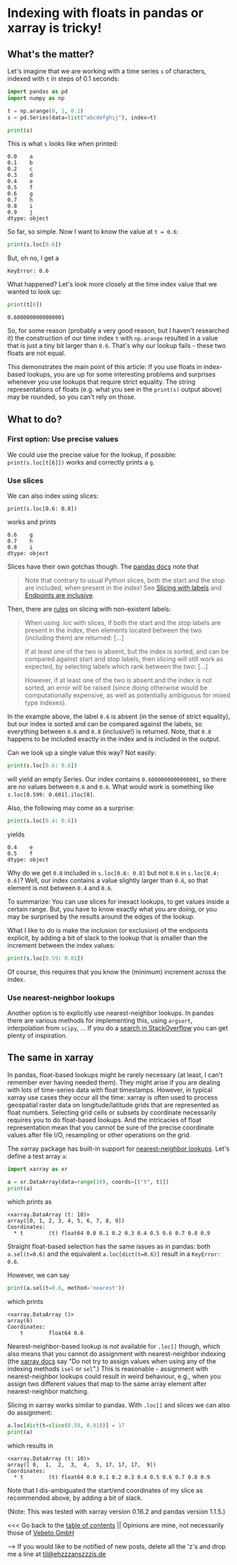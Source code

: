 # Indexing with floats in pandas or xarray is tricky!

## What's the matter?

Let's imagine that we are working with a time series `s` of characters, 
indexed with `t` in steps of 0.1 seconds:
```python
import pandas as pd
import numpy as np

t = np.arange(0, 1, 0.1)
s = pd.Series(data=list("abcdefghij"), index=t)

print(s)
```

This is what `s` looks like when printed:
```
0.0    a
0.1    b
0.2    c
0.3    d
0.4    e
0.5    f
0.6    g
0.7    h
0.8    i
0.9    j
dtype: object
```

So far, so simple. Now I want to know the value at `t = 0.6`:
```python
print(s.loc[0.6])
```

But, oh no, I get a
```
KeyError: 0.6
```

What happened? Let's look more closely at the time index value that we wanted to look up:
```python
print(t[6])
```
```
0.6000000000000001
```

So, for some reason (probably a very good reason, but I haven't researched it)
the construction of our time index `t` with `np.arange` resulted in a value
that is just a tiny bit larger than `0.6`.
That's why our lookup fails - these two floats are not equal.

This demonstrates the main point of this article: If you use floats in index-based lookups,
you are up for some interesting problems and surprises whenever you use
lookups that require strict equality.
The string representations of floats (e.g. what you see in the `print(s)` output above)
may be rounded, so you can't rely on those.


## What to do?

### First option: Use precise values
We could use the precise value for the lookup, if possible: `print(s.loc[t[6]])` works and correctly
prints a `g`.

### Use slices

We can also index using slices:
```
print(s.loc[0.6: 0.8])
```
works and prints 
```
0.6    g
0.7    h
0.8    i
dtype: object
```

Slices have their own gotchas though. The [pandas docs](https://pandas.pydata.org/pandas-docs/stable/user_guide/indexing.html) note that
> Note that contrary to usual Python slices, both the start and the stop are included, when present in the index! See [Slicing with labels](https://pandas.pydata.org/pandas-docs/stable/user_guide/indexing.html#indexing-slicing-with-labels) and [Endpoints are inclusive](https://pandas.pydata.org/pandas-docs/stable/user_guide/advanced.html#advanced-endpoints-are-inclusive).

Then, there are [rules](https://pandas.pydata.org/pandas-docs/stable/user_guide/indexing.html#indexing-slicing-with-labels) on slicing with non-existent labels:
> When using .loc with slices, if both the start and the stop labels are present in the index, then elements located between the two (including them) are returned: [...]
> 
> If at least one of the two is absent, but the index is sorted, and can be compared against start and stop labels, then slicing will still work as expected, by selecting labels which rank between the two: [...]
> 
> However, if at least one of the two is absent and the index is not sorted, an error will be raised (since doing otherwise would be computationally expensive, as well as potentially ambiguous for mixed type indexes).

In the example above, the label `0.6` is absent (in the sense of strict equality), but our index is sorted and can be compared against the labels, so everything between `0.6` and `0.8` (inclusive!)
is returned. Note, that `0.8` happens to be included exactly in the index and is included in the output.

Can we look up a single value this way? Not easily:
```python
print(s.loc[0.6: 0.6])
```
will yield an empty Series. Our index contains `0.6000000000000001`, so there are no values
between `0.6` and `0.6`. What would work is something like `s.loc[0.599: 0.601].iloc[0]`.

Also, the following may come as a surprise:
```python
print(s.loc[0.4: 0.6])
```
yields
```
0.4    e
0.5    f
dtype: object
```
Why do we get `0.8` included in `s.loc[0.6: 0.8]` but not `0.6` in `s.loc[0.4: 0.6]`?
Well, our index contains a value slightly larger than `0.6`, so that element is not 
between `0.4` and `0.6`.

To summarize: You can use slices for inexact lookups, to get values inside a certain range.
But, you have to know exactly what you are doing, or you may be surprised by the results
around the edges of the lookup.

What I like to do is make the inclusion (or exclusion) of the endpoints explicit, by adding
a bit of slack to the lookup that is smaller than the increment between the index values:
```python
print(s.loc[0.59: 0.81])
```
Of course, this requires that you know the (minimum) increment across the index.


### Use nearest-neighbor lookups

Another option is to explicitly use nearest-neighbor lookups.
In pandas there are various methods for implementing this, using `argsort`, interpolation 
from `scipy`, ... If you do a [search in StackOverflow](https://stackoverflow.com/search?q=pandas+nearest-neighbor) you can get plenty of inspiration.


## The same in xarray

In pandas, float-based lookups might be rarely necessary (at least, I can't remember ever having
needed them). They might arise if you are dealing with lots of time-series data with float timestamps.
However, in typical xarray use cases they occur all the time: xarray is often used to process
geospatial raster data on longitude/latitude grids that are represented as float numbers.
Selecting grid cells or subsets by coordinate necessarily requires you to do float-based lookups.
And the intricacies of float representation mean that you cannot be sure of the precise coordinate
values after file I/O, resampling or other operations on the grid.

The xarray package has built-in support for [nearest-neighbor lookups](http://xarray.pydata.org/en/stable/indexing.html#nearest-neighbor-lookups).
Let's define a test array `a`:
```python
import xarray as xr

a = xr.DataArray(data=range(10), coords=[("t", t)])
print(a)
```
which prints as
```
<xarray.DataArray (t: 10)>
array([0, 1, 2, 3, 4, 5, 6, 7, 8, 9])
Coordinates:
  * t        (t) float64 0.0 0.1 0.2 0.3 0.4 0.5 0.6 0.7 0.8 0.9
```

Straight float-based selection has the same issues as in pandas: both `a.sel(t=0.6)` and the 
equivalent `a.loc[dict(t=0.6)]` result in a `KeyError: 0.6`.

However, we can say
```python
print(a.sel(t=0.6, method='nearest'))
```
which prints
```
<xarray.DataArray ()>
array(6)
Coordinates:
    t        float64 0.6
```

Nearest-neighbor-based lookup is _not_ available for `.loc[]` though, 
which also means that you cannot do assignment with nearest-neighbor indexing 
(the [xarray docs](http://xarray.pydata.org/en/stable/indexing.html#assigning-values-with-indexing) say "Do not try to assign values when using any of the indexing methods `isel` or `sel`".)
This is reasonable - assignment with nearest-neighbor lookups could result in weird
behaviour, e.g., when you assign two different values that map to the same array element
after nearest-neighbor matching.

Slicing in xarray works similar to pandas.
With `.loc[]` and slices we can also do assignment:
```python
a.loc[dict(t=slice(0.59, 0.81))] = 17
print(a)
```
which results in
```
<xarray.DataArray (t: 10)>
array([ 0,  1,  2,  3,  4,  5, 17, 17, 17,  9])
Coordinates:
  * t        (t) float64 0.0 0.1 0.2 0.3 0.4 0.5 0.6 0.7 0.8 0.9
```
Note that I dis-ambiguated the start/end coordinates of my slice as recommended above, 
by adding a bit of slack.

(Note: This was tested with xarray version 0.16.2 and pandas version 1.1.5.)

<<< Go back to the [table of contents](../README.md) || Opinions are mine, not necessarily those of [Vebeto GmbH](https://www.vebeto.de)

--> If you would like to be notified of new posts, delete all the 'z's and drop me a line at til@ehzzzanszzzis.de
